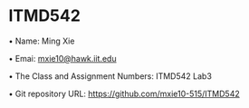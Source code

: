 # ITMD542 

• Name: Ming Xie

• Emai: mxie10@hawk.iit.edu

• The Class and Assignment Numbers: ITMD542 Lab3

• Git repository URL: https://github.com/mxie10-515/ITMD542

